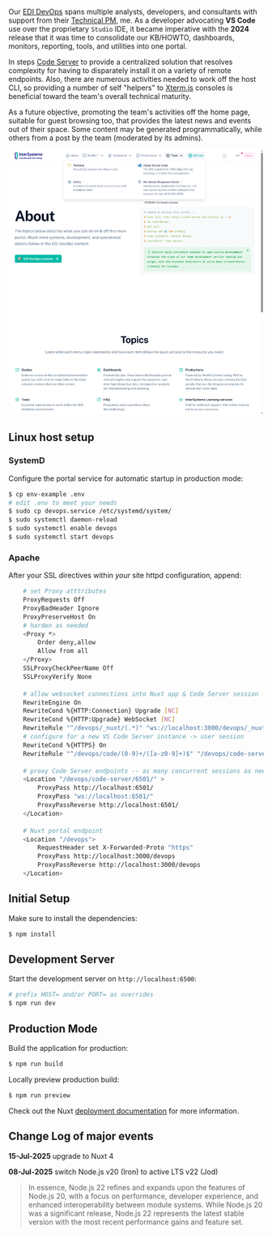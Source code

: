 Our [EDI DevOps](https://www.intersystems.com/lp/healthcare-interoperability-solutions/ "InterSystems Health Connect") spans multiple analysts, developers, and consultants with support from their [Technical PM](https://robert.hurst-ri.us/rob/artifacts), me. As a developer advocating **VS Code** use over the proprietary `Studio` IDE, it became imperative with the **2024** release that it was time to consolidate our KB/HOWTO, dashboards, monitors, reporting, tools, and utilities into one portal.

In steps [Code Server](https://code.visualstudio.com/docs/remote/vscode-server) to provide a centralized solution that resolves complexity for having to disparately install it on a variety of remote endpoints. Also, there are numerous activities needed to work off the host CLI, so providing a number of self "helpers" to [Xterm.js](https://xtermjs.org/) consoles is beneficial toward the team's overall technical maturity.

As a future objective, promoting the team's activities off the home page, suitable for guest browsing too, that provides the latest news and events out of their space. Some content may be generated programmatically, while others from a post by the team (moderated by its admins).

![screenshot](https://github.com/theflyingape/bilh-edi-devops/blob/main/screenshot.png "DevOps portal")

## Linux host setup

### SystemD

Configure the portal service for automatic startup in production mode:
```bash
$ cp env-example .env
# edit .env to meet your needs
$ sudo cp devops.service /etc/systemd/system/
$ sudo systemctl daemon-reload
$ sudo systemctl enable devops
$ sudo systemctl start devops
```

### Apache

After your SSL directives within _your_ site httpd configuration, append:
```bash
    # set Proxy atttributes
    ProxyRequests Off
    ProxyBadHeader Ignore
    ProxyPreserveHost On
    # harden as needed
    <Proxy *>
        Order deny,allow
        Allow from all
    </Proxy>
    SSLProxyCheckPeerName Off
    SSLProxyVerify None

    # allow websocket connections into Nuxt app & Code Server session
    RewriteEngine On
    RewriteCond %{HTTP:Connection} Upgrade [NC]
    RewriteCond %{HTTP:Upgrade} WebSocket [NC]
    RewriteRule "^/devops/_nuxt/(.*)" "ws://localhost:3000/devops/_nuxt/$1" [P,L]
    # configure for a new VS Code Server instance -> user session
    RewriteCond %{HTTPS} On
    RewriteRule "^/devops/code/(0-9)+/([a-z0-9]+)$" "/devops/code-server/$1/?workspace=/home/$2/.local/share/code-server/User/Workspaces/$2-devops.code-workspace"

    # proxy Code Server endpoints -- as many concurrent sessions as needed
    <Location "/devops/code-server/6501/" >
        ProxyPass http://localhost:6501/
        ProxyPass "ws://localhost:6501/"
        ProxyPassReverse http://localhost:6501/
    </Location>

    # Nuxt portal endpoint
    <Location "/devops">
        RequestHeader set X-Forwarded-Proto "https"
        ProxyPass http://localhost:3000/devops
        ProxyPassReverse http://localhost:3000/devops
    </Location>
```

## Initial Setup

Make sure to install the dependencies:

```bash
$ npm install
```

## Development Server

Start the development server on `http://localhost:6500`:

```bash
# prefix HOST= and/or PORT= as overrides
$ npm run dev
```

## Production Mode

Build the application for production:

```bash
$ npm run build
```

Locally preview production build:

```bash
$ npm run preview
```

Check out the Nuxt [deployment documentation](https://nuxt.com/docs/getting-started/deployment) for more information.

## Change Log of major events

**15-Jul-2025** upgrade to Nuxt 4

**08-Jul-2025** switch Node.js v20 (Iron) to active LTS v22 (Jod)

> In essence, Node.js 22 refines and expands upon the features of Node.js 20, with a focus on performance, developer experience, and enhanced interoperability between module systems. While Node.js 20 was a significant release, Node.js 22 represents the latest stable version with the most recent performance gains and feature set.
